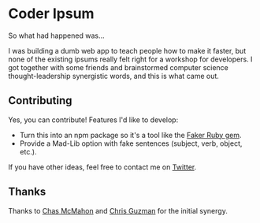 # Coder Ipsum

So what had happened was...

I was building a dumb web app to teach people how to make it faster, but none of the existing ipsums really felt right for a workshop for developers. I got together with some friends and brainstormed computer science thought-leadership synergistic words, and this is what came out.

## Contributing

Yes, you can contribute! Features I'd like to develop:

- Turn this into an npm package so it's a tool like the [Faker Ruby gem](https://github.com/stympy/faker).
- Provide a Mad-Lib option with fake sentences (subject, verb, object, etc.).

If you have other ideas, feel free to contact me on [Twitter](https://twitter.com/TheGreenGreek).

## Thanks

Thanks to [Chas McMahon](https://github.com/chas-mcmahon) and [Chris Guzman](https://twitter.com/speaktochris) for the initial synergy.
